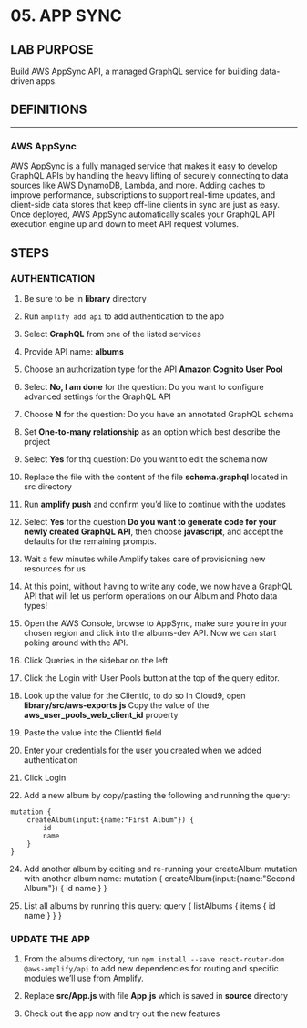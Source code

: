 # 05. APP SYNC

## LAB PURPOSE

Build AWS AppSync API, a managed GraphQL service for building data-driven apps. 

## DEFINITIONS
----
### AWS AppSync

AWS AppSync is a fully managed service that makes it easy to develop GraphQL APIs by handling the heavy lifting of securely connecting to data sources like AWS DynamoDB, Lambda, and more. Adding caches to improve performance, subscriptions to support real-time updates, and client-side data stores that keep off-line clients in sync are just as easy. Once deployed, AWS AppSync automatically scales your GraphQL API execution engine up and down to meet API request volumes.

## STEPS

### AUTHENTICATION

1. Be sure to be in **library** directory 

2. Run ```amplify add api``` to add authentication to the app

3. Select **GraphQL** from one of the listed services

4. Provide API name: **albums**

5. Choose an authorization type for the API **Amazon Cognito User Pool**

6. Select **No, I am done** for the question: Do you want to configure advanced settings for the GraphQL API

7. Choose **N** for the question: Do you have an annotated GraphQL schema

8. Set **One-to-many relationship** as an option which best describe the project

9. Select **Yes** for thq question: Do you want to edit the schema now

10. Replace the file with the content of the file **schema.graphql** located in src directory

11. Run **amplify push** and confirm you’d like to continue with the updates

12. Select **Yes** for the question **Do you want to generate code for your newly created GraphQL API**, then choose **javascript**, and accept the defaults for the remaining prompts.

13. Wait a few minutes while Amplify takes care of provisioning new resources for us

14. At this point, without having to write any code, we now have a GraphQL API that will let us perform operations on our Album and Photo data types!

15. Open the AWS Console, browse to AppSync, make sure you’re in your chosen region and click into the albums-dev API. Now we can start poking around with the API.

16. Click Queries in the sidebar on the left.

17. Click the Login with User Pools button at the top of the query editor.

18. Look up the value for the ClientId, to do so In Cloud9, open **library/src/aws-exports.js**
Copy the value of the **aws_user_pools_web_client_id** property

19. Paste the value into the ClientId field

20. Enter your credentials for the user you created when we added authentication

21. Click Login

23. Add a new album by copy/pasting the following and running the query:

```
mutation {
    createAlbum(input:{name:"First Album"}) {
        id
        name
    }
}
```

24. Add another album by editing and re-running your createAlbum mutation with another album name:
mutation {
    createAlbum(input:{name:"Second Album"}) {
        id
        name
    }
}

25. List all albums by running this query:
query {
    listAlbums {
        items {
            id
            name
        }
    }
}

### UPDATE THE APP

1. From the albums directory, run ```npm install --save react-router-dom @aws-amplify/api``` to add new dependencies for routing and specific modules we’ll use from Amplify.

2. Replace **src/App.js** with file **App.js** which is saved in **source** directory

3. Check out the app now and try out the new features